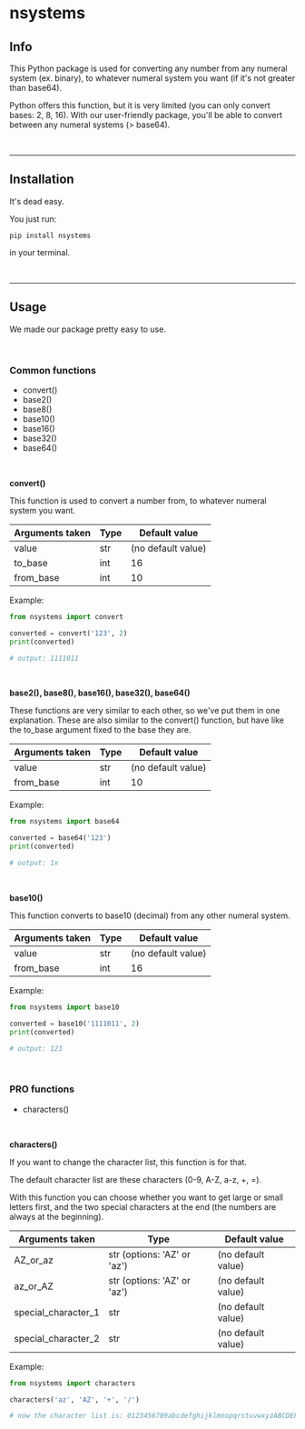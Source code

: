 # nsystems

## Info

This Python package is used for converting any number from any numeral system (ex. binary), to whatever numeral system you want (if it's not greater than base64).

Python offers this function, but it is very limited (you can only convert bases: 2, 8, 16).
With our user-friendly package, you'll be able to convert between any numeral systems (> base64).

&nbsp;
___
## Installation

It's dead easy.

You just run:
```properties
pip install nsystems
```
in your terminal.

&nbsp;
___
## Usage

We made our package pretty easy to use.

&nbsp;

### Common functions

* convert()
* base2()
* base8()
* base10()
* base16()
* base32()
* base64()

&nbsp;

**convert()**

This function is used to convert a number from, to whatever numeral system you want.

| Arguments taken | Type       | Default value      |
| --------------- | ---------- | ------------------ |
| value           | str        | (no default value) |
| to_base         | int        | 16                 |
| from_base       | int        | 10                 |

Example:
```python
from nsystems import convert

converted = convert('123', 2)
print(converted)

# output: 1111011
```

&nbsp;

**base2(), base8(), base16(), base32(), base64()**

These functions are very similar to each other, so we've put them in one explanation. These are also similar to the convert() function, but have like the to_base argument fixed to the base they are.

| Arguments taken | Type       | Default value      |
| --------------- | ---------- | ------------------ |
| value           | str        | (no default value) |
| from_base       | int        | 10                 |

Example:
```python
from nsystems import base64

converted = base64('123')
print(converted)

# output: 1x
```

&nbsp;


**base10()**

This function converts to base10 (decimal) from any other numeral system.

| Arguments taken | Type       | Default value      |
| --------------- | ---------- | ------------------ |
| value           | str        | (no default value) |
| from_base       | int        | 16                 |

Example:
```python
from nsystems import base10

converted = base10('1111011', 2)
print(converted)

# output: 123
```

&nbsp;

### PRO functions

* characters()

&nbsp;

**characters()**

If you want to change the character list, this function is for that.

The default character list are these characters (0-9, A-Z, a-z, +, =).

With this function you can choose whether you want to get large or small letters first, and the two special characters at the end (the numbers are always at the beginning).

| Arguments taken     | Type                        | Default value      |
| ---------------     | ----------                  | ------------------ |
| AZ_or_az            | str (options: 'AZ' or 'az') | (no default value) |
| az_or_AZ            | str (options: 'AZ' or 'az') | (no default value) |
| special_character_1 | str                         | (no default value) |
| special_character_2 | str                         | (no default value) |

Example:
```python
from nsystems import characters

characters('az', 'AZ', '+', '/')

# now the character list is: 0123456789abcdefghijklmnopqrstuvwxyzABCDEFGHIJKLMNOPQRSTUVWXYZ+/
```